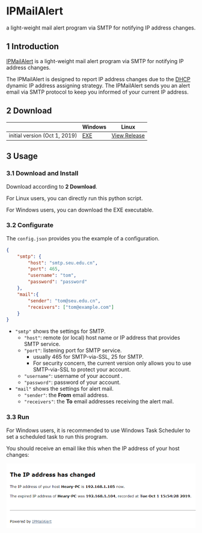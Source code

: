 # IPMailAlert
a light-weight mail alert program via SMTP for notifying IP address changes.

## 1  Introduction

[IPMailAlert](https://github.com/HearyShen/IPMailAlert) is a light-weight mail alert program via SMTP for notifying IP address changes.

The IPMailAlert is designed to report IP address changes due to the [DHCP](https://en.wikipedia.org/wiki/Dynamic_Host_Configuration_Protocol) dynamic IP address assigning strategy. The IPMailAlert sends you an alert email via SMTP protocol to keep you informed of your current IP address.

## 2  Download

|                               | Windows | Linux                                                        |
| ----------------------------- | ------- | ------------------------------------------------------------ |
| initial version (Oct 1, 2019) | [EXE]() | [View Release](https://github.com/HearyShen/IPMailAlert/releases) |

## 3  Usage

### 3.1  Download and Install

Download according to **2 Download**.

For Linux users, you can directly run this python script.

For Windows users, you can download the EXE executable.

### 3.2  Configurate

The `config.json` provides you the example of a configuration.

```json
{
    "smtp": {
        "host": "smtp.seu.edu.cn", 
        "port": 465,
        "username": "tom", 
        "password": "password"
    },
    "mail":{
        "sender": "tom@seu.edu.cn",
        "receivers": ["tom@example.com"] 
    }
}
```

- `"smtp"` shows the settings for SMTP.
  - `"host"`: remote (or local) host name or IP address that provides SMTP service.
  - `"port"`: listening port for SMTP service.
    - usually 465 for SMTP-via-SSL, 25 for SMTP.
    - For security concern, the current version only allows you to use SMTP-via-SSL to protect your account.
  - `"username"`: username of your account .
  - `"password"`: password of your account.
- `"mail"` shows the settings for alert mail.
  - `"sender"`: the **From** email address.
  - `"receivers"`: the **To** email addresses receiving the alert mail.

### 3.3  Run

For Windows users, it is recommended to use Windows Task Scheduler to set a scheduled task to run this program.

You should receive an email like this when the IP address of your host changes:

![Mail Example of IPMailAlert](./imgs/mail_example.png)